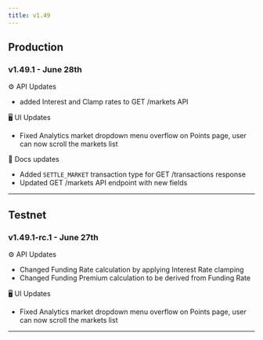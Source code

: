 ```yaml
---
title: v1.49
---
```


## Production

### v1.49.1 - June 28th

⚙️ API Updates

* added Interest and Clamp rates to GET /markets API

🖥️   UI Updates

* Fixed Analytics market dropdown menu overflow on Points page, user can now scroll the markets list

:notebook: Docs updates

* Added `SETTLE_MARKET` transaction type for GET /transactions response
* Updated GET /markets API endpoint with new fields

***

## Testnet

### v1.49.1-rc.1 - June 27th

⚙️ API Updates

* Changed Funding Rate calculation by applying Interest Rate clamping
* Changed Funding Premium calculation to be derived from Funding Rate

🖥️   UI Updates

* Fixed Analytics market dropdown menu overflow on Points page, user can now scroll the markets list

***

